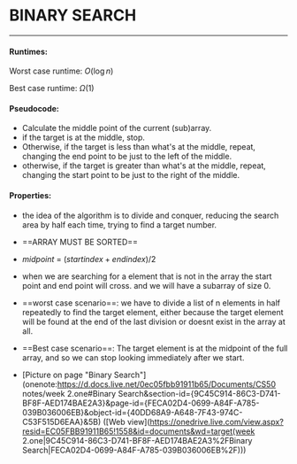 # BINARY SEARCH

---

#### Runtimes:

Worst case runtime: $O(\log n )$

Best case runtime: $\Omega (1)$

#### Pseudocode:

- Calculate the middle point of the current (sub)array.
- if the target is at the middle, stop.
- Otherwise, if the target is less than what's at the middle, repeat, changing the end point to be just to the left of the middle.
- otherwise, if the target is greater than what's at the middle, repeat, changing the start point to be      just to the right of the middle.

#### Properties:

- the idea of the algorithm is to divide and conquer, reducing the search area by half each time, trying      to find a target number.
- ==ARRAY MUST BE SORTED==
- $mid point$ = $(start index + end index) / 2$ 

- when we are searching for a element that is not in the array the start point and end point will cross.      and we will have a subarray of size 0.
- ==worst case scenario==: 
    we have to divide a list of n elements in half repeatedly to find the target element, either because the target element will be found at the end of the last division or doesnt exist in the array at all. 
- ==Best case scenario==:
    The target element is at the midpoint of the full array, and so we can stop looking immediately after we start. 
- [Picture on page "Binary Search"](onenote:https://d.docs.live.net/0ec05fbb91911b65/Documents/CS50 notes/week 2.one#Binary Search&section-id={9C45C914-86C3-D741-BF8F-AED174BAE2A3}&page-id={FECA02D4-0699-A84F-A785-039B036006EB}&object-id={40DD68A9-A648-7F43-974C-C53F515D6EAA}&5B)  ([Web view](https://onedrive.live.com/view.aspx?resid=EC05FBB91911B65!1558&id=documents&wd=target(week 2.one|9C45C914-86C3-D741-BF8F-AED174BAE2A3%2FBinary Search|FECA02D4-0699-A84F-A785-039B036006EB%2F)))


